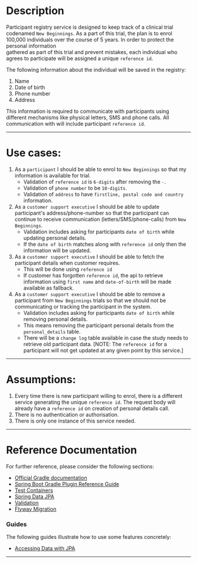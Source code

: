 # Description
Participant registry service is designed to keep track of a clinical trial codenamed `New Beginnings`. As a part of this 
trial, the plan is to enrol 100,000 individuals over the course of 5 years. In order to protect the personal information  
gathered as part of this trial and prevent mistakes, each individual who agrees to participate will be assigned a unique 
`reference id`.

The following information about the individual will be saved in the registry:
1. Name
2. Date of birth
3. Phone number
4. Address

This information is required to communicate with participants using different mechanisms like physical letters, SMS and 
phone calls. All communication with will include participant `reference id`.

-------------------------------------------
# Use cases:
1. As a `participant` I should be able to enrol to `New Beginnings` so that my information is available for trial.
   - Validation of `reference id` is `6-digits` after removing the `-`.
   - Validation of `phone number` to be `10-digits`.
   - Validation of `address` to have `firstline, postal code and country` information.
2. As a `customer support executive` I should be able to update participant's address/phone-number so that the participant 
   can continue to receive communication (letters/SMS/phone-calls) from `New Beginnings`.
    - Validation includes asking for participants `date of birth` while updating personal details.
    - If the `date of birth` matches along with `reference id` only then the information will be updated.
3. As a `customer support executive` I should be able to fetch the participant details when customer requires.
    - This will be done using `reference id`
    - If customer has forgotten `reference id`, the api to retrieve information using `first name` and `date-of-birth` 
      will be made available as fallback.
4. As a `customer support executive` I should be able to remove a participant from `New Beginnings` trials so that we 
   should not be communicating or tracking the participant in the system.
    - Validation includes asking for participants `date of birth` while removing personal details.
    - This means removing the participant personal details from the `personal_details` table.
    - There will be a `change log` table available in case the study needs to retrieve old participant data.
[NOTE: The `reference id` for a participant will not get updated at any given point by this service.]


-------------------------------------------
# Assumptions:
1. Every time there is new participant willing to enrol, there is a different service generating the unique 
   `reference id`. The request body will already have a `reference id` on creation of personal details call.
2. There is no authentication or authorisation.
3. There is only one instance of this service needed.


-------------------------------------------
# Reference Documentation
For further reference, please consider the following sections:

* [Official Gradle documentation](https://docs.gradle.org)
* [Spring Boot Gradle Plugin Reference Guide](https://docs.spring.io/spring-boot/docs/2.4.2/gradle-plugin/reference/html/)
* [Test Containers](https://www.testcontainers.org/)
* [Spring Data JPA](https://docs.spring.io/spring-boot/docs/2.4.2/reference/htmlsingle/#boot-features-jpa-and-spring-data)
* [Validation](https://docs.spring.io/spring-boot/docs/2.4.2/reference/htmlsingle/#boot-features-validation)
* [Flyway Migration](https://docs.spring.io/spring-boot/docs/2.4.2/reference/htmlsingle/#howto-execute-flyway-database-migrations-on-startup)

### Guides
The following guides illustrate how to use some features concretely:

* [Accessing Data with JPA](https://spring.io/guides/gs/accessing-data-jpa/)
-------------------------------------------
